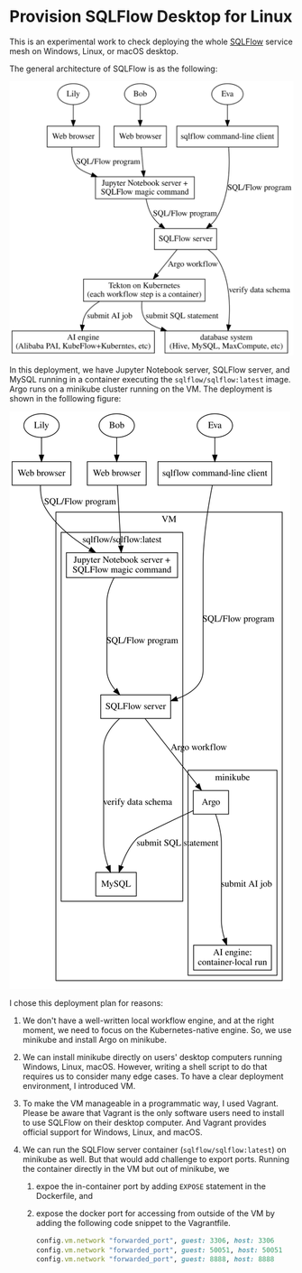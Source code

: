 # Provision SQLFlow Desktop for Linux

This is an experimental work to check deploying the whole
[SQLFlow](https://sqlflow.org/sqlflow) service mesh on Windows, Linux,
or macOS desktop.

The general architecture of SQLFlow is as the following:

![](figures/arch.svg)

In this deployment, we have Jupyter Notebook server, SQLFlow server,
and MySQL running in a container executing the
`sqlflow/sqlflow:latest` image.  Argo runs on a minikube cluster
running on the VM.  The deployment is shown in the folllowing figure:

![](figures/arch_vm.svg)

I chose this deployment plan for reasons:

1. We don't have a well-written local workflow engine, and at the
   right moment, we need to focus on the Kubernetes-native engine.
   So, we use minikube and install Argo on minikube.

1. We can install minikube directly on users' desktop computers
   running Windows, Linux, macOS.  However, writing a shell script to
   do that requires us to consider many edge cases.  To have a clear
   deployment environment, I introduced VM.

1. To make the VM manageable in a programmatic way, I used Vagrant.
   Please be aware that Vagrant is the only software users need to
   install to use SQLFlow on their desktop computer.  And Vagrant
   provides official support for Windows, Linux, and macOS.

1. We can run the SQLFlow server container (`sqlflow/sqlflow:latest`)
   on minikube as well.  But that would add challenge to export ports.
   Running the container directly in the VM but out of minikube, we

   1. expoe the in-container port by adding `EXPOSE` statement in the
      Dockerfile, and
   1. expose the docker port for accessing from outside of the VM by
      adding the following code snippet to the Vagrantfile.

      ```ruby
      config.vm.network "forwarded_port", guest: 3306, host: 3306
      config.vm.network "forwarded_port", guest: 50051, host: 50051
      config.vm.network "forwarded_port", guest: 8888, host: 8888
      ```
